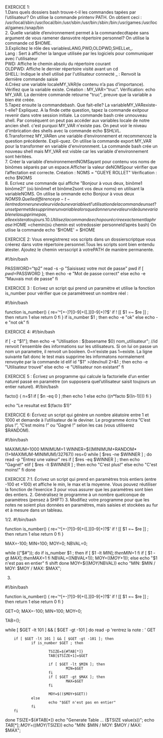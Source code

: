 EXERCICE 1:  
1.Dans quels dossiers bash trouve-t-il les commandes tapées par l’utilisateur?  On utilise la commande printenv PATH. On obtient ceci : /usr/local/sbin:/usr/local/bin:/usr/sbin:/usr/bin:/sbin:/bin:/usr/games:/usr/local/games:/snap/bin  
2. Quelle variable d’environnement permet à la commandecdtapée sans argument de vous ramener dansvotre répertoire personnel?  On utilise la commande cd $HOME.  
3.Explicitez le rôle des variablesLANG,PWD,OLDPWD,SHELLet_.  
Lang :  Sert à afficher la langue utilisée par les logiciels pour communiquer avec l'utilisateur  
PWD:  Affiche le chemin absolu du répertoire courant  
OLDPWD:  Affiche le dernier répertoire visité avant un cd  
SHELL: Indique le shell utilisé par l'utilisateur connecté
_ : Renvoit la dernière commande saisie  
4.Créez une variable localeMY_VAR(le contenu n’a pas d’importance). Vérifiez que la variable existe.   Création : MY_VAR="truc". Vérification: echo MY_VAR. La dernière commande retourne "truc", preuve que la variable a bien été créée.  
5.Tapez ensuite la commandebash. Que fait-elle? La variableMY_VARexiste-t-elle? Expliquez. A la finde cette question, tapez la commande exitpour revenir dans votre session initiale.  La commande bash crée unnouveau shell. Par conséquent on peut pas accéder aux variables locale de notre ancien shell. c'est purquoi MY_VAR n'existe pas. On peut voir le niveau d'imbrication des shells avec la commande echo $SHLVL.  
6.Transformez MY_VARen une variable d’environnement et recommencez la question précédente. Expli-quez.   On utilise la commande export MY_VAR pour la transformer en variable d'environnment. La commande bash crée un nouveau shell mais MY_VAR est visble car les variable d'environnement sont héritées.  
7. Créer la variable d’environnementNOMSayant pour contenu vos noms de binômes séparés par un espace.Aﬀicher la valeur deNOMSpour vérifier que l’affectation est correcte.  Création  : NOMS = "GUEYE ROLLET" Vérification :  echo $NOMS  
8. Ecrivez une commande qui aﬀiche ”Bonjour à vous deux, binôme1 binôme2!” (où binôme1 et binôme2sont vos deux noms) en utilisant la variableNOMS.  On utilise  la ommande echo Bonjour à vous deux $NOMS   
9.Quelle différence y a-t-il entre donner une valeur vide à une variable et l’utilisation de la commandeunset?   unset permet de supprimer un variable alors que donner une valeur vide à une variable ne la supprime pas, elle existera toujours.  
10.Utilisez la commandeechopour écrireexactementla phrase :$HOME =chemin(où chemin est votredossier personneld’après bash)   On utlise la commande echo '$HOME' = $HOME

EXERCICE 2: Vous enregistrerez vos scripts dans un dossierscriptque vous créerez dans votre répertoire personnel.Tous les scripts sont bien entendu àtester. Ajoutez le chemin versscript à votrePATH de manière permanente.

#!/bin/bash

PASSWORD="tp2"
read -s -p "Saisissez votre mot de passe" pwd
if [ $pwd=$PASSWORD ]; then
        echo -e "Mot de passe correct"
else
        echo -e "Mauvais mot de passe"
fi

EXERCICE 3 :
Ecrivez un script qui prend un paramètre et utilise la fonction is_number pour vérifier que ce paramètreest un nombre réel :

#!/bin/bash

function is_number()
{
re='^[+-]?[0-9]+([.][0-9]+)?$'
if ! [[ $1 =~ $re ]] ; then 
  return 1
else
  return 0
fi
}
 if is_number $1 ; then
        echo -e "ok"
else
        echo -e "not ok"
fi

EXERCICE 4:
#!/bin/bash

if [ -z "$1"]; then
        echo -e "Utilisation : $(basename $0) nom_utilisateur";
//id renvoit l'ensemble des informations sur les utilisateurs. Si on lui on passe un nom un parametre, il renvoit un booleen. 0=n'existe pas  1=existe. La ligne suivante fait donc le test mais supprime les informatons normalement renvoyée par la commande id
elif id "$1" >/dev/null 2>&1 ; then
        echo -e "Utilisateur trouvé"
else
        echo -e "Utilisateur non existant"
fi

EXERCICE 5 :
Écrivez un programme qui calcule la factorielle d’un entier naturel passé en paramètre (on supposera quel’utilisateur saisit toujours un entier naturel).
#!/bin/bash

facto()
{
        n=$1
        if [ $n -eq 0 ] ;then
                echo 1
        else
                echo $((n*$facto $((n-1))))
        fi
}

echo "Le resultat est $(facto $1)"

EXERCICE 6:    Écrivez un script qui génère un nombre aléatoire entre 1 et 1000 et demande à l’utilisateur de le deviner.
Le programme écrira ”C’est plus !”, ”C’est moins !” ou ”Gagné !” selon les cas (vous utiliserez $RANDOM).

#!/bin/bash

MAXIMUM=1000
MINIMUM=1
WINNER=$((MINIMUM+RANDOM*(1+MAXIMUM-MINIMUM)/32767))
res=0
while [ $res -ne $WINNER ] ; do
        read -p "Entrez une valeur" res
        if [ $res -eq $WINNER ] ; then
                echo "Gagné!"
        elif [ $res -lt $WINNER ] ; then
                echo "C'est plus!"
        else
                echo "C'est moins!"
        fi
done

EXERCICE 7:1. Écrivez un script qui prend en paramètres trois entiers (entre -100 et +100) et affiche le min, le max
et la moyenne. Vous pouvez réutiliser la fonction de l’exercice 3 pour vous assurer que les paramètres
sont bien des entiers.
2. Généralisez le programme à un nombre quelconque de paramètres (pensez à SHIFT)
3. Modifiez votre programme pour que les notes ne soient plus données en paramètres, mais saisies et
stockées au fur et à mesure dans un tableau.

1/2. 
#!/bin/bash

function is_number()
{
 re='^[+-]?[0-9]+([.][0-9]+)?$'
 if ! [[ $1 =~ $re ]] ; then
  return 1
 else
  return 0
 fi
}

MAX=-100;
MIN=100;
MOY=0;
NBVAL=0;

while (("$#"));
do
        if is_number $1 ; then
                if [ $1 -lt $MIN ]; then
                        MIN=$1
                fi
                if [ $1 -gt $MAX ]; then
                        MAX=$1
                fi
                NBVAL=$(($NBVAL+1));
                MOY=$((MOY+$1));
        else
                echo "$1 n'est pas en entier"
        fi
        shift
done
MOY=$(($MOY/$NBVAL))
echo "MIN: $MIN / MOY: $MOY / MAX: $MAX";

3. 
#!/bin/bash

function is_number()
{
 re='^[+-]?[0-9]+([.][0-9]+)?$'
 if ! [[ $1 =~ $re ]] ; then
  return 1
 else
  return 0
 fi
}

GET=0;
MAX=-100;
MIN=100;
MOY=0;

TAB=();

while [ $GET -lt 101 ] && [ $GET -gt -101 ]
do
        read -p 'rentrez la note : ' GET

        if [ $GET -lt 101 ] && [ $GET -gt -101 ]; then
                if is_number $GET ; then

                        TSIZE=${#TAB[*]}
                        TAB[$TSIZE+1]=$GET

                        if [ $GET -lt $MIN ]; then
                                MIN=$GET
                        fi
                        if [ $GET -gt $MAX ]; then
                                MAX=$GET
                        fi

                        MOY=$(($MOY+$GET))
                else
                        echo "$GET n'est pas en entier"
                fi
        fi
done
TSIZE=${#TAB[*]}
echo "Generate Table ... ($TSIZE value(s))";
echo ${TAB[*]};
MOY=$(($MOY/$TSIZE))
echo "MIN: $MIN / MOY: $MOY / MAX: $MAX";
